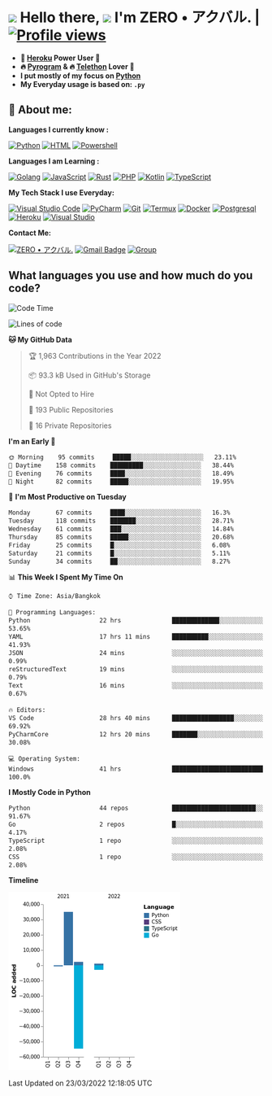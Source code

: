 # <img src="https://i.pinimg.com/originals/01/63/6c/01636c5434cd0462086620c60fdfec16.gif" width="50px"> **Hello there, <img src="https://raw.githubusercontent.com/MartinHeinz/MartinHeinz/master/wave.gif" width="30px">** I'm ZERO • アクバル. | [![Profile views](https://gpvc.arturio.dev/Ryomen-Sukuna)](https://github.com/Ryomen-Sukuna)

- **🐋 [Heroku](https://heroku.com) Power User 💪**
- **🔥 [Pyrogram](https://pyrogram.org) & 🔥 [Telethon](https://github.com/LonamiWebs/Telethon) Lover 💖**
- **I put mostly of my focus on [Python](https://python.org)**
- **My Everyday usage is based on: `.py`**

## 👦 **About me**:

**Languages I currently know :**

[![Python](https://badges.aleen42.com/src/python.svg)](https://python.org)
[![HTML](https://img.shields.io/badge/-HTML-%232c3e50?style=flat&logo=php)](https://whatwg.org)
[![Powershell](https://img.shields.io/badge/-PowerShell-%232c3e50?style=flat&logo=powershell)](https://docs.microsoft.com/en-us/powershell)

**Languages I am Learning :**

[![Golang](https://badges.aleen42.com/src/golang.svg)](https://golang.org)
[![JavaScript](https://badges.aleen42.com/src/javascript.svg)](https://nodejs.org)
[![Rust](https://img.shields.io/badge/-php-%232c3e50?style=flat&logo=rust)](https://rust-lang.org)
[![PHP](https://img.shields.io/badge/-php-%232c3e50?style=flat&logo=php)](https://www.php.net)
[![Kotlin](https://badges.aleen42.com/src/kotlin.svg)](https://kotlinlang.org)
[![TypeScript](https://badges.aleen42.com/src/typescript.svg)](https://www.typescriptlang.org)

**My Tech Stack I use Everyday:**

[![Visual Studio Code](https://badges.aleen42.com/src/visual_studio_code.svg)](https://code.visualstudio.com/)
[![PyCharm](https://img.shields.io/badge/-pycharm-%23007ACC?style=flat&logo=pycharm&logoColor=black&color=black&labelColor=green)](https://www.jetbrains.com/pycharm/)
[![Git](https://img.shields.io/badge/-Git-%23F05032?style=flat&logo=git&logoColor=%23ffffff)](https://git-scm.com)
[![Termux](https://img.shields.io/badge/-Termux-%232c3e50?style=flat&logo=termux)](https://termux.com)
[![Docker](https://badges.aleen42.com/src/docker.svg)](https://www.docker.com/)
[![Postgresql](https://img.shields.io/badge/-Postgresql-%232c3e50?style=flat&logo=postgresql)](https://postgresql.org)
[![Heroku](https://img.shields.io/badge/-Heroku-purple?style=flat&logo=heroku)](https://heroku.com)
[![Visual Studio](https://badges.aleen42.com/src/visual_studio.svg)](https://visualstudio.microsoft.com/)

**Contact Me:**

[![ZERO • アクバル.](https://badges.aleen42.com/src/telegram.svg)](https://t.me/Anomaliii)
[![Gmail Badge](https://img.shields.io/badge/-ryomensukuna83@gmail.com-c14438?style=flat&logo=Gmail&logoColor=white)](https://ryomensukuna83@gmail.com)
[![Group](https://img.shields.io/badge/dynamic/json?logo=telegram&label=%40RandomAnimeIndonesia&labelColor=282c34&suffix=+members&color=2CA5E0&query=%24.data.totalSubs&url=https%3A%2F%2Fapi.spencerwoo.com%2Fsubstats%2F%3Fsource%3Dtelegram%26queryKey%3DGrup_Anime_Random&longCache=true%22)](https://t.me/Grup_Anime_Random)
 

## **What languages you use and how much do you code?**

<!--START_SECTION:waka-->
![Code Time](http://img.shields.io/badge/Code%20Time-55%20hrs%2023%20mins-blue)

![Lines of code](https://img.shields.io/badge/From%20Hello%20World%20I%27ve%20Written--20%20Thousand%20lines%20of%20code-blue)

**🐱 My GitHub Data** 

> 🏆 1,963 Contributions in the Year 2022
 > 
> 📦 93.3 kB Used in GitHub's Storage 
 > 
> 🚫 Not Opted to Hire
 > 
> 📜 193 Public Repositories 
 > 
> 🔑 16 Private Repositories  
 > 
**I'm an Early 🐤** 

```text
🌞 Morning    95 commits     █████░░░░░░░░░░░░░░░░░░░░   23.11% 
🌆 Daytime    158 commits    █████████░░░░░░░░░░░░░░░░   38.44% 
🌃 Evening    76 commits     ████░░░░░░░░░░░░░░░░░░░░░   18.49% 
🌙 Night      82 commits     █████░░░░░░░░░░░░░░░░░░░░   19.95%

```
📅 **I'm Most Productive on Tuesday** 

```text
Monday       67 commits     ████░░░░░░░░░░░░░░░░░░░░░   16.3% 
Tuesday      118 commits    ███████░░░░░░░░░░░░░░░░░░   28.71% 
Wednesday    61 commits     ███░░░░░░░░░░░░░░░░░░░░░░   14.84% 
Thursday     85 commits     █████░░░░░░░░░░░░░░░░░░░░   20.68% 
Friday       25 commits     █░░░░░░░░░░░░░░░░░░░░░░░░   6.08% 
Saturday     21 commits     █░░░░░░░░░░░░░░░░░░░░░░░░   5.11% 
Sunday       34 commits     ██░░░░░░░░░░░░░░░░░░░░░░░   8.27%

```


📊 **This Week I Spent My Time On** 

```text
⌚︎ Time Zone: Asia/Bangkok

💬 Programming Languages: 
Python                   22 hrs              █████████████░░░░░░░░░░░░   53.65% 
YAML                     17 hrs 11 mins      ██████████░░░░░░░░░░░░░░░   41.93% 
JSON                     24 mins             ░░░░░░░░░░░░░░░░░░░░░░░░░   0.99% 
reStructuredText         19 mins             ░░░░░░░░░░░░░░░░░░░░░░░░░   0.79% 
Text                     16 mins             ░░░░░░░░░░░░░░░░░░░░░░░░░   0.67%

🔥 Editors: 
VS Code                  28 hrs 40 mins      █████████████████░░░░░░░░   69.92% 
PyCharmCore              12 hrs 20 mins      ███████░░░░░░░░░░░░░░░░░░   30.08%

💻 Operating System: 
Windows                  41 hrs              █████████████████████████   100.0%

```

**I Mostly Code in Python** 

```text
Python                   44 repos            ███████████████████████░░   91.67% 
Go                       2 repos             █░░░░░░░░░░░░░░░░░░░░░░░░   4.17% 
TypeScript               1 repo              ░░░░░░░░░░░░░░░░░░░░░░░░░   2.08% 
CSS                      1 repo              ░░░░░░░░░░░░░░░░░░░░░░░░░   2.08%

```


**Timeline**

![Chart not found](https://raw.githubusercontent.com/Ryomen-Sukuna/Ryomen-Sukuna/master/charts/bar_graph.png) 


 Last Updated on 23/03/2022 12:18:05 UTC
<!--END_SECTION:waka-->
